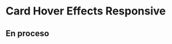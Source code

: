 # Card Hover Effects Responsive

## En proceso



<!--
Verificar el centrado del contenido de las tarjetas del li



 -->